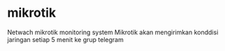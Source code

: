 # mikrotik
Netwach mikrotik monitoring system
Mikrotik akan mengirimkan konddisi jaringan setiap 5 menit ke grup telegram

